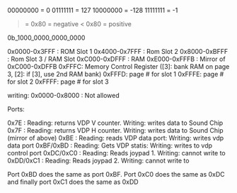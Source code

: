 00000000 = 0
01111111 = 127
10000000 = -128
11111111 = -1

>= 0x80 = negative
< 0x80 = positive

0b_1000_0000_0000_0000

0x0000-0x3FFF : ROM Slot 1
0x4000-0x7FFF : Rom Slot 2
0x8000-0xBFFF : Rom Slot 3 / RAM Slot
0xC000-0xDFFF : RAM
0xE000-0xFFFB : Mirror of 0xC000-0xDFFB
0xFFFC: Memory Control Register ([3]: bank RAM on page 3, [2]: if [3], use 2nd RAM bank)
0xFFFD: page # for slot 1
0xFFFE: page # for slot 2
0xFFFF: page # for slot 3

writing:
0x0000-0x8000 : Not allowed


Ports:

0x7E : Reading: returns VDP V counter. Writing: writes data to Sound Chip
0x7F : Reading: returns VDP H counter. Writing: writes data to Sound Chip (mirror of above)
0xBE : Reading: reads VDP data port: Writing: writes vdp data port
0xBF/0xBD : Reading: Gets VDP statis: Writing: writes to vdp control port
0xDC/0xC0 : Reading: Reads joypad 1. Writing: cannot write to
0xDD/0xC1 : Reading: Reads joypad 2. Writing: cannot write to

Port 0xBD does the same as port 0xBF. Port 0xC0 does the same as 0xDC and finally port 0xC1 does the same as 0xDD  
